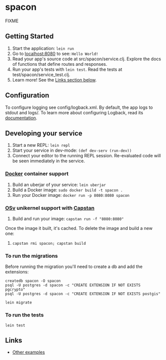 # spacon

FIXME

## Getting Started

1. Start the application: `lein run`
2. Go to [localhost:8080](http://localhost:8080/) to see: `Hello World!`
3. Read your app's source code at src/spacon/service.clj. Explore the docs of functions
   that define routes and responses.
4. Run your app's tests with `lein test`. Read the tests at test/spacon/service_test.clj.
5. Learn more! See the [Links section below](#links).


## Configuration

To configure logging see config/logback.xml. By default, the app logs to stdout and logs/.
To learn more about configuring Logback, read its [documentation](http://logback.qos.ch/documentation.html).


## Developing your service

1. Start a new REPL: `lein repl`
2. Start your service in dev-mode: `(def dev-serv (run-dev))`
3. Connect your editor to the running REPL session.
   Re-evaluated code will be seen immediately in the service.

### [Docker](https://www.docker.com/) container support

1. Build an uberjar of your service: `lein uberjar`
2. Build a Docker image: `sudo docker build -t spacon .`
3. Run your Docker image: `docker run -p 8080:8080 spacon`

### [OSv](http://osv.io/) unikernel support with [Capstan](http://osv.io/capstan/)

1. Build and run your image: `capstan run -f "8080:8080"`

Once the image it built, it's cached.  To delete the image and build a new one:

1. `capstan rmi spacon; capstan build`


### To run the migrations

Before running the migration you'll need to create a db and add the
extensions:
```
createdb spacon -O spacon
psql -U postgres -d spacon -c "CREATE EXTENSION IF NOT EXISTS pgcrypto"
psql -U postgres -d spacon -c "CREATE EXTENSION IF NOT EXISTS postgis"
```

`lein migrate`

### To run the tests

`lein test`



## Links
* [Other examples](https://github.com/pedestal/samples)

